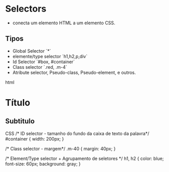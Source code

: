 # Selectors
- conecta um elemento HTML a um elemento CSS. 

## Tipos

- Global Selector ´*`
- elemente/type selector ´h1,h2,p,div`
- Id Selector ´#box, #container`
- Class selector ´.red, .m-4`
- Atribute selector, Pseudo-class, Pseudo-element, e outros.


html
<div id="container" class="m-40">
	<h1>Título</h1>
	<h2>Subtitulo</h2>
</div>

CSS
/* ID selector - tamanho do fundo da caixa de texto da palavra*/
#container
{
	width: 200px;
}

/* Class selector - margem*/
.m-40 
{
	margin: 40px;
}

/* Element/Type selector + Agrupamento de seletores */
h1, h2 
{
	color: blue;
	font-size: 60px;
	background: gray;
}


